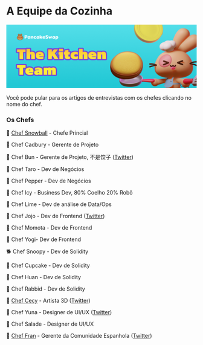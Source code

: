 # A Equipe da Cozinha

![](.gitbook/assets/the-kitchen-team-header.png)

Você pode pular para os artigos de entrevistas com os chefes clicando no nome do chef.

### Os Chefs

🐰 [Chef Snowball](https://medium.com/pancakeswap/kitchen-interviews-chef-snowball-the-big-fluffy-boss-guiding-the-fellow-bunnies-afa8dfeca887) -  Chefe Princial

🐰 Chef Cadbury - Gerente de Projeto

🐰 Chef Bun - Gerente de Projeto, 不是饺子 ([Twitter](http://twitter.com/chef\_bun\_pcs))

🐰 Chef Taro - Dev de Negócios

🐰 Chef Pepper - Dev de Negócios

🐰 Chef Icy - Business Dev, 80% Coelho 20% Robô

🐰 Chef Lime - Dev de análise de Data/Ops&#x20;

🐰 Chef Jojo - Dev de Frontend ([Twitter](https://twitter.com/0xchefjojo))

🐰 Chef Momota - Dev de Frontend

🐰 Chef Yogi- Dev de Frontend

🐕 Chef Snoopy - Dev de Solidity

🐰 Chef Cupcake - Dev de Solidity

🐰 Chef Huan - Dev de Solidity

🐰 Chef Rabbid - Dev de Solidity

🐰 [Chef Cecy](https://medium.com/pancakeswap/kitchen-interviews-chef-cecy-the-magical-3d-artist-making-fluffy-bunnies-e1eda53742f3) - Artista 3D ([Twitter](https://twitter.com/Cecymeade))

🐰 Chef Yuna - Designer de UI/UX ([Twitter](https://twitter.com/chefyuna))

🐰 Chef Salade - Designer de UI/UX

🐰 [Chef Fran](https://medium.com/pancakeswap/kitchen-interview-chef-fran-spanish-community-manager-and-a-lovely-mate-368c72102093) - Gerente da Comunidade Espanhola ([Twitter](https://twitter.com/ChefFranPS))
